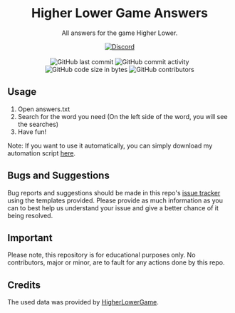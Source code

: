 <h1 align="center">Higher Lower Game Answers</h1>

<p align="center">All answers for the game Higher Lower.</p>

<div align="center">
    <a href="https://discord.gg/5UmsQP4MFH"><img src="https://img.shields.io/discord/610120595765723137?logo=discord" alt="Discord"/></a>
    <br><br>
    <img src="https://img.shields.io/github/last-commit/Lyzev/HigherLowerGameAnswers" alt="GitHub last commit"/>
    <img src="https://img.shields.io/github/commit-activity/w/Lyzev/HigherLowerGameAnswers" alt="GitHub commit activity"/>
    <br>
    <img src="https://img.shields.io/github/languages/code-size/Lyzev/HigherLowerGameAnswers" alt="GitHub code size in bytes"/>
    <img src="https://img.shields.io/github/contributors/Lyzev/HigherLowerGameAnswers" alt="GitHub contributors"/>
</div>

## Usage
1. Open answers.txt
2. Search for the word you need (On the left side of the word, you will see the searches)
3. Have fun!

Note: If you want to use it automatically, you can simply download my automation script [here](https://github.com/Lyzev/HigherLowerGameHack).

## Bugs and Suggestions
Bug reports and suggestions should be made in this repo's [issue tracker](https://github.com/Lyzev/HigherLowerGameAnswers/issues) using the templates provided. Please provide as much information as you can to best help us understand your issue and give a better chance of it being resolved.

## Important
Please note, this repository is for educational purposes only. No contributors, major or minor, are to fault for any actions done by this repo.

## Credits
The used data was provided by [HigherLowerGame](http://www.higherlowergame.com/questions/get/general).
